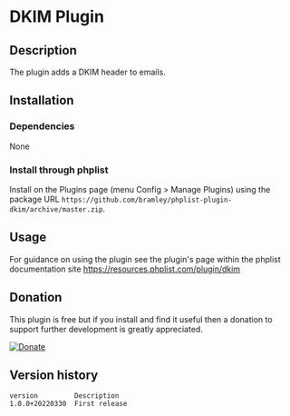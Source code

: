 # DKIM Plugin #

## Description ##

The plugin adds a DKIM header to emails.

## Installation ##

### Dependencies ###

None

### Install through phplist ###
Install on the Plugins page (menu Config > Manage Plugins) using the package URL `https://github.com/bramley/phplist-plugin-dkim/archive/master.zip`.

## Usage ##

For guidance on using the plugin see the plugin's page within the phplist documentation site <https://resources.phplist.com/plugin/dkim>

## Donation ##

This plugin is free but if you install and find it useful then a donation to support further development is greatly appreciated.

[![Donate](https://www.paypalobjects.com/en_US/i/btn/btn_donate_LG.gif)](https://www.paypal.com/cgi-bin/webscr?cmd=_s-xclick&hosted_button_id=W5GLX53WDM7T4)

## Version history ##

    version         Description
    1.0.0+20220330  First release
